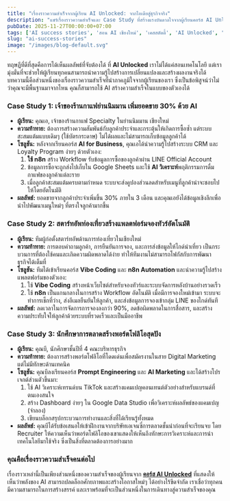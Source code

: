 ```yaml
---
title: "เรื่องราวความสำเร็จจากผู้เรียน AI Unlocked: จากไอเดียสู่ธุรกิจจริง"
description: "แชร์เรื่องราวความสำเร็จและ Case Study ที่สร้างแรงบันดาลใจจากผู้เรียนคอร์ส AI Unlocked เชียงใหม่ ที่นำความรู้ด้าน AI, Vibe Coding, และ n8n ไปสร้างธุรกิจและโซลูชันที่ใช้งานได้จริง"
pubDate: 2025-11-27T00:00:00+07:00
tags: ['AI success stories', 'สอน AI เชียงใหม่', 'เคสสตัดดี้', 'AI Unlocked', 'ผลงานผู้เรียน']
slug: "ai-success-stories"
image: "/images/blog-default.svg"
---
```


ทฤษฎีที่ดีที่สุดคือการได้เห็นผลลัพธ์ที่จับต้องได้ ที่ **AI Unlocked** เราไม่ได้แค่สอนเทคโนโลยี แต่เรามุ่งมั่นที่จะช่วยให้ผู้เรียนทุกคนสามารถนำความรู้ไปสร้างการเปลี่ยนแปลงและสร้างผลงานจริงได้ บทความนี้คือส่วนหนึ่งของเรื่องราวความสำเร็จที่น่าภาคภูมิใจจากผู้เรียนของเรา ซึ่งเป็นข้อพิสูจน์ว่าไม่ว่าคุณจะมีพื้นฐานมาจากไหน คุณก็สามารถใช้ AI สร้างความสำเร็จในแบบของตัวเองได้

### Case Study 1: เจ้าของร้านกาแฟย่านนิมมาน เพิ่มยอดขาย 30% ด้วย AI

- **ผู้เรียน:** คุณเอ, เจ้าของร้านกาแฟ Specialty ในย่านนิมมาน เชียงใหม่
- **ความท้าทาย:** ต้องการสร้างความสัมพันธ์กับลูกค้าประจำและกระตุ้นให้เกิดการซื้อซ้ำ แต่ระบบสะสมแต้มแบบเดิมๆ (ใช้บัตรกระดาษ) ไม่ได้ผลและไม่สามารถเก็บข้อมูลลูกค้าได้
- **โซลูชัน:** หลังจากเรียนคอร์ส **AI for Business**, คุณเอได้นำความรู้ไปสร้างระบบ CRM และ Loyalty Program ง่ายๆ ด้วยตัวเอง:
  1.  **ใช้ n8n** สร้าง Workflow รับข้อมูลการซื้อของลูกค้าผ่าน LINE Official Account
  2.  ข้อมูลการซื้อจะถูกส่งไปเก็บใน Google Sheets และใช้ **AI วิเคราะห์**พฤติกรรมการดื่มกาแฟของลูกค้าแต่ละราย
  3.  เมื่อลูกค้าสะสมแต้มครบตามกำหนด ระบบจะส่งคูปองส่วนลดสำหรับเมนูที่ลูกค้าน่าจะชอบไปให้โดยอัตโนมัติ
- **ผลลัพธ์:** ยอดขายจากลูกค้าประจำเพิ่มขึ้น 30% ภายใน 3 เดือน และคุณเอยังได้ข้อมูลเชิงลึกเพื่อนำไปพัฒนาเมนูใหม่ๆ ที่ตรงใจลูกค้ามากขึ้น

### Case Study 2: สตาร์ทอัพท่องเที่ยวสร้างแพลตฟอร์มจองทัวร์อัตโนมัติ

- **ผู้เรียน:** ทีมผู้ก่อตั้งสตาร์ทอัพด้านการท่องเที่ยวในเชียงใหม่
- **ความท้าทาย:** การตอบคำถามลูกค้า, การยืนยันการจอง, และการส่งข้อมูลให้ไกด์นำเที่ยว เป็นกระบวนการที่ต้องใช้คนและเกิดความผิดพลาดได้ง่าย ทำให้ทีมงานไม่สามารถโฟกัสกับการพัฒนาธุรกิจได้เต็มที่
- **โซลูชัน:** ทีมได้เข้าเรียนคอร์ส **Vibe Coding** และ **n8n Automation** และนำความรู้ไปสร้างแพลตฟอร์มของตัวเอง:
  1.  ใช้ **Vibe Coding** สร้างหน้าเว็บไซต์สำหรับจองทัวร์และระบบจัดการหลังบ้านอย่างรวดเร็ว
  2.  ใช้ **n8n** เป็นแกนกลางในการสร้าง Workflow อัตโนมัติ เมื่อมีการจองใหม่เข้ามา ระบบจะทำการเช็กที่ว่าง, ส่งอีเมลยืนยันให้ลูกค้า, และส่งข้อมูลการจองเข้ากลุ่ม LINE ของไกด์ทันที
- **ผลลัพธ์:** ลดเวลาในการจัดการการจองลงกว่า 90%, ลดข้อผิดพลาดในการสื่อสาร, และสร้างความประทับใจให้ลูกค้าด้วยระบบที่รวดเร็วและเป็นมืออาชีพ

### Case Study 3: นักศึกษาการตลาดสร้างพอร์ตโฟลิโอสุดปัง

- **ผู้เรียน:** คุณบี, นักศึกษาชั้นปีที่ 4 คณะบริหารธุรกิจ
- **ความท้าทาย:** ต้องการสร้างพอร์ตโฟลิโอที่โดดเด่นเพื่อสมัครงานในสาย Digital Marketing แต่ไม่มีทักษะด้านเทคนิค
- **โซลูชัน:** คุณบีลงเรียนคอร์ส **Prompt Engineering** และ **AI Marketing** และได้สร้างโปรเจกต์ส่วนตัวขึ้นมา:
  1.  ใช้ AI วิเคราะห์เทรนด์บน TikTok และสร้างแคมเปญคอนเทนต์ตัวอย่างสำหรับแบรนด์ที่ตนเองสนใจ
  2.  สร้าง Dashboard ง่ายๆ ใน Google Data Studio เพื่อวิเคราะห์ผลลัพธ์ของแคมเปญ (จำลอง)
  3.  เขียนบล็อกสรุปกระบวนการทำงานและสิ่งที่ได้เรียนรู้ทั้งหมด
- **ผลลัพธ์:** คุณบีได้รับข้อเสนอให้เข้าฝึกงานจากบริษัทเอเจนซี่การตลาดชั้นนำก่อนที่จะเรียนจบ โดย Recruiter ให้ความเห็นว่าพอร์ตโฟลิโอของเขาแสดงให้เห็นถึงทักษะการวิเคราะห์และการนำเทคโนโลยีมาใช้จริง ซึ่งเป็นสิ่งที่ตลาดต้องการอย่างมาก

### คุณคือเรื่องราวความสำเร็จคนต่อไป

เรื่องราวเหล่านี้เป็นเพียงส่วนหนึ่งของความสำเร็จของผู้เรียนจาก **[คอร์ส AI Unlocked](https://www.aiunlockinnovations.com/)** ที่แสดงให้เห็นว่าพลังของ AI สามารถปลดล็อกศักยภาพและสร้างโอกาสใหม่ๆ ได้อย่างไร้ขีดจำกัด เราเชื่อว่าทุกคนมีความสามารถในการสร้างสรรค์ และเราพร้อมที่จะเป็นส่วนหนึ่งในการเดินทางสู่ความสำเร็จของคุณ
